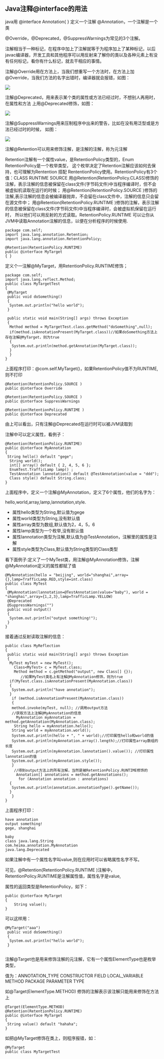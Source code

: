 ## Java注释@interface的用法

java用  @interface Annotation{ } 定义一个注解 @Annotation，一个注解是一个类

@Override，@Deprecated，@SuppressWarnings为常见的3个注解。

注解相当于一种标记，在程序中加上了注解就等于为程序加上了某种标记，以后javac编译器，开发工具和其他程序可以用反射来了解你的类以及各种元素上有没有任何标记，看你有什么标记，就去干相应的事情。

注解@Override用在方法上，当我们想重写一个方法时，在方法上加@Override，当我们方法的名字出错时，编译器就会报错，如图：

![](http://hi.csdn.net/attachment/201111/3/0_1320340910A8xa.gif)

注解@Deprecated，用来表示某个类的属性或方法已经过时，不想别人再用时，在属性和方法
上用@Deprecated修饰，如图：

![](http://hi.csdn.net/attachment/201111/3/0_1320340969Vgmw.gif)

  注解@SuppressWarnings用来压制程序中出来的警告，比如在没有用泛型或是方法已经过时的时候，
 如图：
 
 ![](http://hi.csdn.net/attachment/201111/3/0_1320341021mJWH.gif)

注解@Retention可以用来修饰注解，是注解的注解，称为元注解

Retention注解有一个属性value，是RetentionPolicy类型的，Enum RetentionPolicy是一个枚举类型，
这个枚举决定了Retention注解应该如何去保持，也可理解为Rentention 搭配 RententionPolicy使用。RetentionPolicy有3个值：CLASS  RUNTIME   SOURCE
用@Retention(RetentionPolicy.CLASS)修饰的注解，表示注解的信息被保留在class文件(字节码文件)中当程序编译时，但不会被虚拟机读取在运行的时候；
用@Retention(RetentionPolicy.SOURCE )修饰的注解,表示注解的信息会被编译器抛弃，不会留在class文件中，注解的信息只会留在源文件中；
用@Retention(RetentionPolicy.RUNTIME )修饰的注解，表示注解的信息被保留在class文件(字节码文件)中当程序编译时，会被虚拟机保留在运行时，
所以他们可以用反射的方式读取。RetentionPolicy.RUNTIME 可以让你从JVM中读取Annotation注解的信息，以便在分析程序的时候使用.


```
package com.self;  
import java.lang.annotation.Retention;  
import java.lang.annotation.RetentionPolicy;  
  
@Retention(RetentionPolicy.RUNTIME)  
public @interface MyTarget  
{ }
```

定义个一注解@MyTarget，用RetentionPolicy.RUNTIME修饰；

```
package com.self;  
import java.lang.reflect.Method;  
public class MyTargetTest  
{  
 @MyTarget  
 public void doSomething()  
 {  
  System.out.println("hello world");  
 }  
   
 public static void main(String[] args) throws Exception  
 {  
  Method method = MyTargetTest.class.getMethod("doSomething",null);  
  if(method.isAnnotationPresent(MyTarget.class))//如果doSomething方法上存在注解@MyTarget，则为true  
  {  
   System.out.println(method.getAnnotation(MyTarget.class));  
  }  
  }  
}
```

上面程序打印：@com.self.MyTarget()，如果RetentionPolicy值不为RUNTIME,则不打印

```
@Retention(RetentionPolicy.SOURCE )  
public @interface Override  
  
@Retention(RetentionPolicy.SOURCE )  
public @interface SuppressWarnings  
  
@Retention(RetentionPolicy.RUNTIME )  
public @interface Deprecated
```

由上可以看出，只有注解@Deprecated在运行时可以被JVM读取到  

注解中可以定义属性，看例子：

```
@Retention(RetentionPolicy.RUNTIME)  
public @interface MyAnnotation  
{  
 String hello() default "gege";  
  String world();  
  int[] array() default { 2, 4, 5, 6 };  
  EnumTest.TrafficLamp lamp() ;  
  TestAnnotation lannotation() default @TestAnnotation(value = "ddd");  
  Class style() default String.class;  
}
```

上面程序中，定义一个注解@MyAnnotation，定义了6个属性，他们的名字为：  

hello,world,array,lamp,lannotation,style.  

- 属性hello类型为String,默认值为gege  
- 属性world类型为String,没有默认值  
- 属性array类型为数组,默认值为2，4，5，6  
- 属性lamp类型为一个枚举,没有默认值  
- 属性lannotation类型为注解,默认值为@TestAnnotation，注解里的属性是注解  
- 属性style类型为Class,默认值为String类型的Class类型  

看下面例子:定义了一个MyTest类，用注解@MyAnnotation修饰，注解@MyAnnotation定义的属性都赋了值

```
@MyAnnotation(hello = "beijing", world="shanghai",array={},lamp=TrafficLamp.RED,style=int.class)  
public class MyTest  
{  
 @MyAnnotation(lannotation=@TestAnnotation(value="baby"), world = "shanghai",array={1,2,3},lamp=TrafficLamp.YELLOW)  
 @Deprecated  
 @SuppressWarnings("")  
 public void output()  
 {  
  System.out.println("output something!");  
 }  
}
```

接着通过反射读取注解的信息：  

```
public class MyReflection  
{  
 public static void main(String[] args) throws Exception  
 {  
  MyTest myTest = new MyTest();  
    Class<MyTest> c = MyTest.class;  
    Method method = c.getMethod("output", new Class[] {});  
       //如果MyTest类名上有注解@MyAnnotation修饰，则为true  
  if(MyTest.class.isAnnotationPresent(MyAnnotation.class))  
  {  
   System.out.println("have annotation");  
  }  
   if (method.isAnnotationPresent(MyAnnotation.class))  
   {  
   method.invoke(myTest, null); //调用output方法  
   //获取方法上注解@MyAnnotation的信息  
     MyAnnotation myAnnotation = method.getAnnotation(MyAnnotation.class);  
    String hello = myAnnotation.hello();  
   String world = myAnnotation.world();  
   System.out.println(hello + ", " + world);//打印属性hello和world的值  
   System.out.println(myAnnotation.array().length);//打印属性array数组的长度  
   System.out.println(myAnnotation.lannotation().value()); //打印属性lannotation的值  
   System.out.println(myAnnotation.style());  
   }  
    //得到output方法上的所有注解，当然是被RetentionPolicy.RUNTIME修饰的  
     Annotation[] annotations = method.getAnnotations();  
      for (Annotation annotation : annotations)  
  {  
   System.out.println(annotation.annotationType().getName());  
  }  
   }  
}
```

上面程序打印：  


```
have annotation  
output something!  
gege, shanghai  
 
baby  
class java.lang.String  
com.heima.annotation.MyAnnotation  
java.lang.Deprecated
```

如果注解中有一个属性名字叫value,则在应用时可以省略属性名字不写。  

可见，@Retention(RetentionPolicy.RUNTIME )注解中，RetentionPolicy.RUNTIME是注解属性值，属性名字是value,  

属性的返回类型是RetentionPolicy，如下：

```
public @interface MyTarget  
{  
    String value();  
}  
```

可以这样用：  

```
@MyTarget("aaa")  
 public void doSomething()  
 {  
  System.out.println("hello world");  
 }  
 
 ```
 
 注解@Target也是用来修饰注解的元注解，它有一个属性ElementType也是枚举类型，  

值为：ANNOTATION_TYPE CONSTRUCTOR  FIELD LOCAL_VARIABLE METHOD PACKAGE PARAMETER TYPE  

如@Target(ElementType.METHOD) 修饰的注解表示该注解只能用来修饰在方法上

```
@Target(ElementType.METHOD)  
@Retention(RetentionPolicy.RUNTIME)  
public @interface MyTarget  
{  
 String value() default "hahaha";  
}
```

如把@MyTarget修饰在类上，则程序报错，如：

```
@MyTarget  
public class MyTargetTest
```